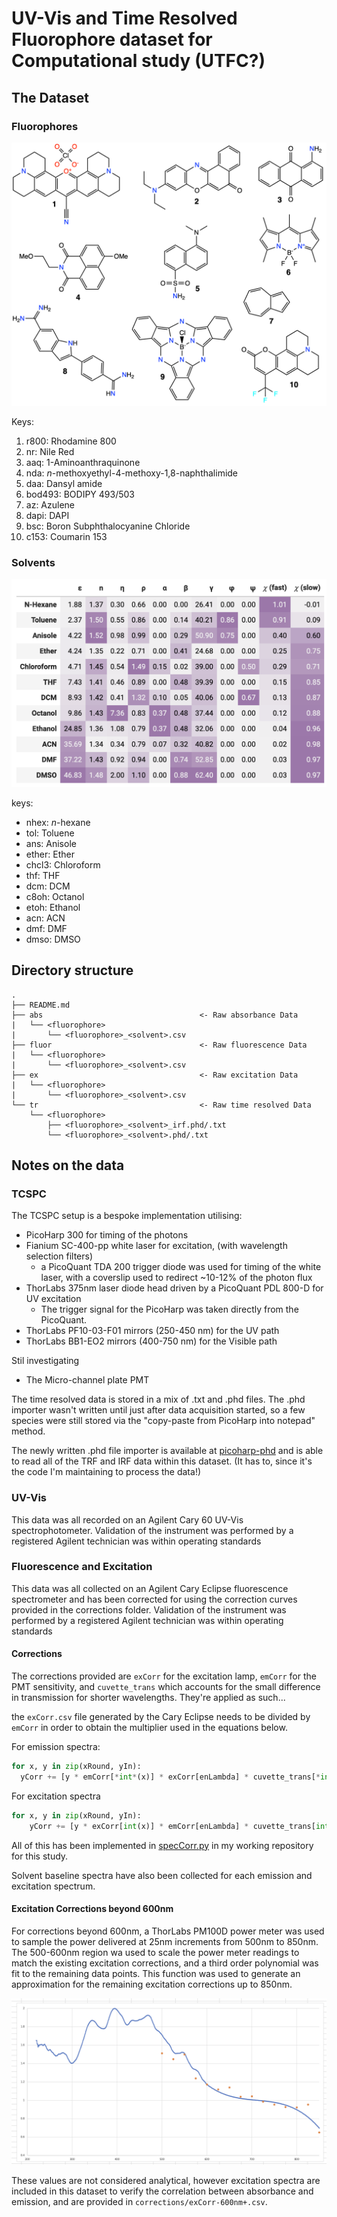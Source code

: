 # UV-Vis and Time Resolved Fluorophore dataset for Computational study (UTFC?)

## The Dataset

### Fluorophores

![alt](fluorophores.png)

Keys: 
1. r800: Rhodamine 800
2. nr: Nile Red
3. aaq: 1-Aminoanthraquinone
4. nda: *n*-methoxyethyl-4-methoxy-1,8-naphthalimide
5. daa: Dansyl amide
6. bod493: BODIPY 493/503
7. az: Azulene
8. dapi: DAPI
9. bsc: Boron Subphthalocyanine Chloride
10. c153: Coumarin 153 

### Solvents

![alt](solvent_properties.png)

keys:
* nhex: *n*-hexane
* tol: Toluene
* ans: Anisole
* ether: Ether
* chcl3: Chloroform
* thf: THF
* dcm: DCM
* c8oh: Octanol
* etoh: Ethanol
* acn: ACN
* dmf: DMF
* dmso: DMSO



## Directory structure

```
.
├── README.md
├── abs                                   <- Raw absorbance Data
|   └── <fluorophore>
|       └── <fluorophore>_<solvent>.csv
├── fluor                                 <- Raw fluorescence Data
|   └── <fluorophore>
|       └── <fluorophore>_<solvent>.csv
├── ex                                    <- Raw excitation Data
|   └── <fluorophore>
|       └── <fluorophore>_<solvent>.csv
└── tr                                    <- Raw time resolved Data
    └── <fluorophore>
        ├── <fluorophore>_<solvent>_irf.phd/.txt
        └── <fluorophore>_<solvent>.phd/.txt
```



## Notes on the data

### TCSPC

The TCSPC setup is a bespoke implementation utilising:

* PicoHarp 300 for timing of the photons
* Fianium SC-400-pp white laser for excitation, (with wavelength selection filters)
  * a PicoQuant TDA 200 trigger diode was used for timing of the white laser, with a coverslip used to redirect ~10-12% of the photon flux
* ThorLabs 375nm laser diode head driven by a PicoQuant PDL 800-D for UV excitation
  * The trigger signal for the PicoHarp was taken directly from the PicoQuant. 
* ThorLabs PF10-03-F01 mirrors (250-450 nm) for the UV path
* ThorLabs BB1-EO2 mirrors (400-750 nm) for the Visible path

Stil investigating

* The Micro-channel plate PMT

The time resolved data is stored in a mix of .txt and .phd files. The .phd importer wasn't written until just after data acquisition started, so a few species were still stored via the "copy-paste from PicoHarp into notepad" method.

The newly written .phd file importer is available at [picoharp-phd](https://github.com/adreasnow/picoharp-phd) and is able to read all of the TRF and IRF data within this dataset. (It has to, since it's the code I'm maintaining to process the data!)

### UV-Vis

This data was all recorded on an Agilent Cary 60 UV-Vis spectrophotometer. Validation of the instrument was performed by a registered Agilent technician was within operating standards

### Fluorescence and Excitation

This data was all collected on an Agilent Cary Eclipse fluorescence spectrometer and has been corrected for using the correction curves provided in the corrections folder. Validation of the instrument was performed by a registered Agilent technician was within operating standards

#### Corrections

The corrections provided are `exCorr` for the excitation lamp, `emCorr` for the PMT sensitivity, and `cuvette_trans` which accounts for the small difference in transmission for shorter wavelengths. They're applied as such...

the `exCorr.csv` file generated by the Cary Eclipse needs to be divided by `emCorr` in order to obtain the multiplier used in the equations below.

For emission spectra:

```python
for x, y in zip(xRound, yIn):
  yCorr += [y * emCorr[*int*(x)] * exCorr[enLambda] * cuvette_trans[*int*(x)] * cuvette_trans[enLambda]]
```

For excitation spectra

```python
for x, y in zip(xRound, yIn):
    yCorr += [y * exCorr[int(x)] * emCorr[enLambda] * cuvette_trans[int(x)] * cuvette_trans[enLambda]]
```

All of this has been implemented in [specCorr.py](https://github.com/adreasnow/es-and-monarch-handler/blob/main/specCorr.py) in my working repository for this study.

Solvent baseline spectra have also been collected for each emission and excitation spectrum.

#### Excitation Corrections beyond 600nm

For corrections beyond 600nm, a ThorLabs PM100D power meter was used to sample the power delivered at 25nm increments from 500nm to 850nm. The 500-600nm region wa used to scale the power meter readings to match the existing excitation corrections, and a third order polynomial was fit to the remaining data points. This function was used to generate an approximation for the remaining excitation corrections up to 850nm.

![](exCorr-extrapolation.png)

These values are not considered analytical, however excitation spectra are included in this dataset to verify the correlation between absorbance and emission, and are provided in `corrections/exCorr-600nm+.csv`.
